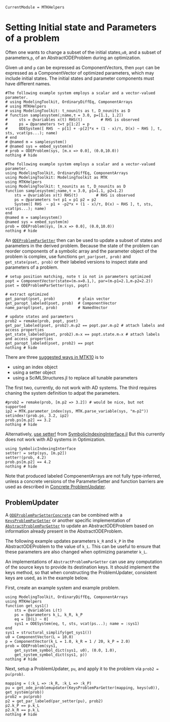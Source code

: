 ```@meta
CurrentModule = MTKHelpers
```

# Setting Initial state and Parameters of a problem

Often one wants to change a subset of the initial
states,`u0`, and a subset of parameters,`p`, of an AbstractODEProblem during an optimization.

Given `u0` and `p` can be expressed as ComponentVectors, 
then `popt` can be expressed as a ComponentVector of optimized parameters, 
which may include initial states. The initial states and parameter components 
must have different names.

```@example doc_depr
#The following example system employs a scalar and a vector-valued parameter.
# using ModelingToolkit, OrdinaryDiffEq, ComponentArrays
# using MTKHelpers
# using ModelingToolkit: t_nounits as t, D_nounits as D
# function samplesystem(;name,τ = 3.0, p=[1.1, 1.2]) 
#     sts = @variables x(t) RHS(t)        # RHS is observed
#     ps = @parameters τ=τ p[1:2] = p 
#     ODESystem([ RHS  ~ p[1] + -p[2]*x + (1 - x)/τ, D(x) ~ RHS ], t, sts, vcat(ps...); name)
# end                     
# @named m = samplesystem()
# @named sys = embed_system(m)
# prob = ODEProblem(sys, [m.x => 0.0], (0.0,10.0))
nothing # hide
```

```@example doc
#The following example system employs a scalar and a vector-valued parameter.
using ModelingToolkit, OrdinaryDiffEq, ComponentArrays
using ModelingToolkit: ModelingToolkit as MTK
using MTKHelpers
using ModelingToolkit: t_nounits as t, D_nounits as D
function samplesystem(;name,τ = 3.0, p1=1.1, p2=1.2) 
    sts = @variables x(t) RHS(t)        # RHS is observed
    ps = @parameters τ=τ p1 = p1 p2 = p2
    System([ RHS  ~ p1 + -p2*x + (1 - x)/τ, D(x) ~ RHS ], t, sts, vcat(ps...); name)
end                     
@named m = samplesystem()
@named sys = embed_system(m)
prob = ODEProblem(sys, [m.x => 0.0], (0.0,10.0))
nothing # hide
```


An [`ODEProblemParSetter`](@ref) then can be used to update a subset of states
and parameters in the derived problem.
Because the state of the problem can reorder components of a symbolic array
and the parameter object of the problem is complex, use functions
`get_par(pset, prob)` and `get_state(pset, prob)` or their labeled versions to 
inspect state and parameters of a problem.

```@example doc
# setup position matching, note τ is not in parameters optimized
popt = ComponentVector(state=(m₊x=0.1,), par=(m₊p1=2.1,m₊p2=2.2)) 
pset = ODEProblemParSetter(sys, popt) 

# extract optimized 
get_paropt(pset, prob)          # plain vector
get_paropt_labeled(pset, prob)  # ComponentVector
name_paropt(pset, prob)         # NamedVector 

# update states and parameters
prob2 = remake(prob, popt, pset)
get_par_labeled(pset, prob2).m₊p2 == popt.par.m₊p2 # attach labels and access properties
get_state_labeled(pset, prob2).m₊x == popt.state.m₊x # attach labels and access properties
get_paropt_labeled(pset, prob2) == popt
nothing # hide
```
There are three  [suggested ways in MTK10](https://docs.sciml.ai/ModelingToolkit/stable/basics/FAQ/#Why-are-my-parameters-some-obscure-object?) is to
- using an index object
- using a setter object
- using a SciMLStructures.jl to replace all tunable parameters

The first two, currently, do not work with AD systems.
The third requires chaning the system definition to adpat the parameters.

```@example doc
#prob2 = remake(prob, [m.p2 => 3.2]) # would be nice, but not supported
ip2 = MTK.parameter_index(sys, MTK.parse_variable(sys, "m₊p2"))
setindex!(prob.ps, 3.2, ip2)
prob.ps[m.p2] == 3.2
nothing # hide
```

Alternatively, [use setter!](https://docs.sciml.ai/ModelingToolkit/stable/basics/FAQ/#Using-ModelingToolkit-with-Optimization-/-Automatic-Differentiation) 
from [SymbolicIndexingInterface.jl](https://docs.sciml.ai/SymbolicIndexingInterface/stable/)
But this currently does not work with AD systems in Optimization.

```@example doc
using SymbolicIndexingInterface
setter! = setp(sys, [m.p2])
setter!(prob, 4.2)
prob.ps[m.p2] == 4.2
nothing # hide
```


Note that produced labeled CompoenentArrays are not fully type-inferred, unless
a concrete versions of the ParameterSetter and function barriers are used as described 
in [Concrete ProblemUpdater](@ref).

## ProblemUpdater
A [`ODEProblemParSetterConcrete`](@ref) can be combined with a [`KeysProblemParGetter`](@ref)
or another specific implementation of [`AbstractProblemParGetter`](@ref) to 
update an AbstractODEProblem based on information already present in the AbstractODEProblem.

The following example updates parameters `k_R` and `k_P` in the AbstractODEProblem
to the value of `k_L`. This can be useful to ensure that these parameters
are also changed when optimizing parameter `k_L`.

An implementations of `AbstractProblemParGetter` can use any computation of
the source keys to provide its destination keys. It should implement the keys method,
so that when constructing the ProblemUpdater, consistent keys are used,
as in the example below.

First, create an example system and example problem.
```@example doc
using ModelingToolkit, OrdinaryDiffEq, ComponentArrays
using MTKHelpers
function get_sys1()
    sts = @variables L(t)
    ps = @parameters k_L, k_R, k_P
    eq = [D(L) ~ 0]
    sys1 = ODESystem(eq, t, sts, vcat(ps...); name = :sys1)
end
sys1 = structural_simplify(get_sys1())
u0 = ComponentVector(L = 10.0)
p = ComponentVector(k_L = 1.0, k_R = 1 / 20, k_P = 2.0)
prob = ODEProblem(sys1,
    get_system_symbol_dict(sys1, u0), (0.0, 1.0),
    get_system_symbol_dict(sys1, p))
nothing # hide
```

Next, setup a ProblemUpdater, `pu`, and apply it to the problem via `prob2 = pu(prob)`.
```@example doc
mapping = (:k_L => :k_R, :k_L => :k_P)
pu = get_ode_problemupdater(KeysProblemParGetter(mapping, keys(u0)), get_system(prob))
prob2 = pu(prob)
p2 = get_par_labeled(par_setter(pu), prob2)
p2.k_P == p.k_L
p2.k_R == p.k_L
nothing # hide
```
